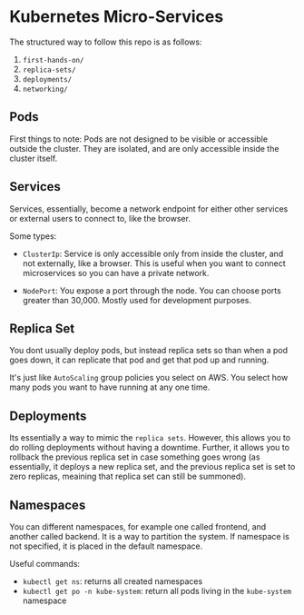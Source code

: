 # Kubernetes Micro-Services

The structured way to follow this repo is as follows:

1. `first-hands-on/`
2. `replica-sets/`
3. `deployments/`
4. `networking/`

## Pods

First things to note: Pods are not designed to be visible or accessible outside the cluster. They are isolated, and are only accessible inside the cluster itself.

## Services

Services, essentially, become a network endpoint for either other services or external users to connect to, like the browser.

Some types:

- `ClusterIp`: Service is only accessible only from inside the cluster, and not externally, like a browser. This is useful when you want to connect microservices so you can have a private network.

- `NodePort`: You expose a port through the node. You can choose ports greater than 30,000. Mostly used for development purposes.

## Replica Set

You dont usually deploy pods, but instead replica sets so than when a pod goes down, it can replicate that pod and get that pod up and running.

It's just like `AutoScaling` group policies you select on AWS. You select how many pods you want to have running at any one time.

## Deployments

Its essentially a way to mimic the `replica sets`. However, this allows you to do rolling deployments without having a downtime. Further, it allows you to rollback the previous replica set in case something goes wrong (as essentially, it deploys a new replica set, and the previous replica set is set to zero replicas, meaining that replica set can still be summoned).

## Namespaces

You can different namespaces, for example one called frontend, and another called backend. It is a way to partition the system. If namespace is not specified, it is placed in the default namespace.

Useful commands:
- `kubectl get ns`: returns all created namespaces
- `kubectl get po -n kube-system`: return all pods living in the `kube-system` namespace
